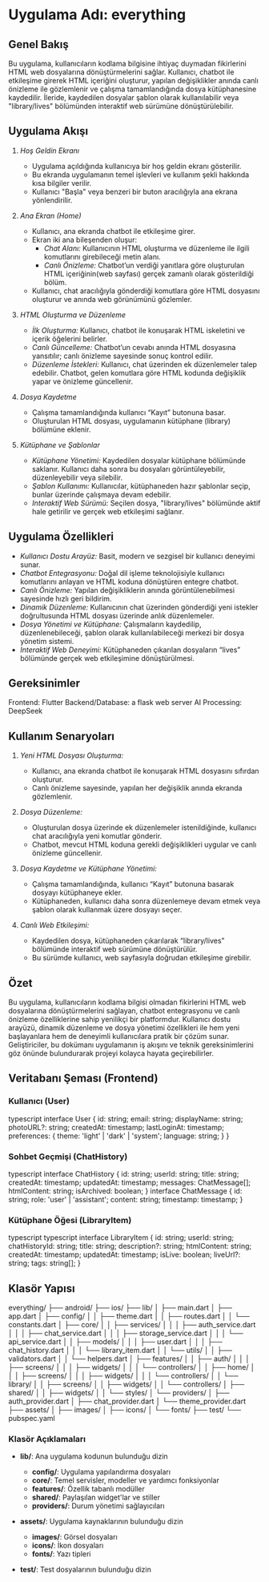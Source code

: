 # Uygulama Adı: everything

## Genel Bakış

Bu uygulama, kullanıcıların kodlama bilgisine ihtiyaç duymadan fikirlerini HTML web dosyalarına dönüştürmelerini sağlar. Kullanıcı, chatbot ile etkileşime girerek HTML içeriğini oluşturur, yapılan değişiklikler anında canlı önizleme ile gözlemlenir ve çalışma tamamlandığında dosya kütüphanesine kaydedilir. İleride, kaydedilen dosyalar şablon olarak kullanılabilir veya "library/lives" bölümünden interaktif web sürümüne dönüştürülebilir.

## Uygulama Akışı

1. _Hoş Geldin Ekranı_

   - Uygulama açıldığında kullanıcıya bir hoş geldin ekranı gösterilir.
   - Bu ekranda uygulamanın temel işlevleri ve kullanım şekli hakkında kısa bilgiler verilir.
   - Kullanıcı "Başla" veya benzeri bir buton aracılığıyla ana ekrana yönlendirilir.

2. _Ana Ekran (Home)_

   - Kullanıcı, ana ekranda chatbot ile etkileşime girer.
   - Ekran iki ana bileşenden oluşur:
     - _Chat Alanı:_ Kullanıcının HTML oluşturma ve düzenleme ile ilgili komutlarını girebileceği metin alanı.
     - _Canlı Önizleme:_ Chatbot’un verdiği yanıtlara göre oluşturulan HTML içeriğinin(web sayfası) gerçek zamanlı olarak gösterildiği bölüm.
   - Kullanıcı, chat aracılığıyla gönderdiği komutlara göre HTML dosyasını oluşturur ve anında web görünümünü gözlemler.

3. _HTML Oluşturma ve Düzenleme_

   - _İlk Oluşturma:_ Kullanıcı, chatbot ile konuşarak HTML iskeletini ve içerik öğelerini belirler.
   - _Canlı Güncelleme:_ Chatbot’un cevabı anında HTML dosyasına yansıtılır; canlı önizleme sayesinde sonuç kontrol edilir.
   - _Düzenleme İstekleri:_ Kullanıcı, chat üzerinden ek düzenlemeler talep edebilir. Chatbot, gelen komutlara göre HTML kodunda değişiklik yapar ve önizleme güncellenir.

4. _Dosya Kaydetme_

   - Çalışma tamamlandığında kullanıcı “Kayıt” butonuna basar.
   - Oluşturulan HTML dosyası, uygulamanın kütüphane (library) bölümüne eklenir.

5. _Kütüphane ve Şablonlar_
   - _Kütüphane Yönetimi:_ Kaydedilen dosyalar kütüphane bölümünde saklanır. Kullanıcı daha sonra bu dosyaları görüntüleyebilir, düzenleyebilir veya silebilir.
   - _Şablon Kullanımı:_ Kullanıcılar, kütüphaneden hazır şablonlar seçip, bunlar üzerinde çalışmaya devam edebilir.
   - _Interaktif Web Sürümü:_ Seçilen dosya, "library/lives" bölümünde aktif hale getirilir ve gerçek web etkileşimi sağlanır.

## Uygulama Özellikleri

- _Kullanıcı Dostu Arayüz:_ Basit, modern ve sezgisel bir kullanıcı deneyimi sunar.
- _Chatbot Entegrasyonu:_ Doğal dil işleme teknolojisiyle kullanıcı komutlarını anlayan ve HTML koduna dönüştüren entegre chatbot.
- _Canlı Önizleme:_ Yapılan değişikliklerin anında görüntülenebilmesi sayesinde hızlı geri bildirim.
- _Dinamik Düzenleme:_ Kullanıcının chat üzerinden gönderdiği yeni istekler doğrultusunda HTML dosyası üzerinde anlık düzenlemeler.
- _Dosya Yönetimi ve Kütüphane:_ Çalışmaların kaydedilip, düzenlenebileceği, şablon olarak kullanılabileceği merkezi bir dosya yönetim sistemi.
- _Interaktif Web Deneyimi:_ Kütüphaneden çıkarılan dosyaların “lives” bölümünde gerçek web etkileşimine dönüştürülmesi.

## Gereksinimler

Frontend: Flutter
Backend/Database: a flask web server
AI Processing: DeepSeek

## Kullanım Senaryoları

1. _Yeni HTML Dosyası Oluşturma:_

   - Kullanıcı, ana ekranda chatbot ile konuşarak HTML dosyasını sıfırdan oluşturur.
   - Canlı önizleme sayesinde, yapılan her değişiklik anında ekranda gözlemlenir.

2. _Dosya Düzenleme:_

   - Oluşturulan dosya üzerinde ek düzenlemeler istenildiğinde, kullanıcı chat aracılığıyla yeni komutlar gönderir.
   - Chatbot, mevcut HTML koduna gerekli değişiklikleri uygular ve canlı önizleme güncellenir.

3. _Dosya Kaydetme ve Kütüphane Yönetimi:_

   - Çalışma tamamlandığında, kullanıcı “Kayıt” butonuna basarak dosyayı kütüphaneye ekler.
   - Kütüphaneden, kullanıcı daha sonra düzenlemeye devam etmek veya şablon olarak kullanmak üzere dosyayı seçer.

4. _Canlı Web Etkileşimi:_
   - Kaydedilen dosya, kütüphaneden çıkarılarak “library/lives” bölümünde interaktif web sürümüne dönüştürülür.
   - Bu sürümde kullanıcı, web sayfasıyla doğrudan etkileşime girebilir.

## Özet

Bu uygulama, kullanıcıların kodlama bilgisi olmadan fikirlerini HTML web dosyalarına dönüştürmelerini sağlayan, chatbot entegrasyonu ve canlı önizleme özelliklerine sahip yenilikçi bir platformdur. Kullanıcı dostu arayüzü, dinamik düzenleme ve dosya yönetimi özellikleri ile hem yeni başlayanlara hem de deneyimli kullanıcılara pratik bir çözüm sunar. Geliştiriciler, bu dokümanı uygulamanın iş akışını ve teknik gereksinimlerini göz önünde bulundurarak projeyi kolayca hayata geçirebilirler.

## Veritabanı Şeması (Frontend)

### Kullanıcı (User)

typescript
interface User {
id: string;
email: string;
displayName: string;
photoURL?: string;
createdAt: timestamp;
lastLoginAt: timestamp;
preferences: {
theme: 'light' | 'dark' | 'system';
language: string;
}
}

### Sohbet Geçmişi (ChatHistory)

typescript
interface ChatHistory {
id: string;
userId: string;
title: string;
createdAt: timestamp;
updatedAt: timestamp;
messages: ChatMessage[];
htmlContent: string;
isArchived: boolean;
}
interface ChatMessage {
id: string;
role: 'user' | 'assistant';
content: string;
timestamp: timestamp;
}

### Kütüphane Öğesi (LibraryItem)

typescript
typescript
interface LibraryItem {
id: string;
userId: string;
chatHistoryId: string;
title: string;
description?: string;
htmlContent: string;
createdAt: timestamp;
updatedAt: timestamp;
isLive: boolean;
liveUrl?: string;
tags: string[];
}

## Klasör Yapısı

everything/
├── android/
├── ios/
├── lib/
│ ├── main.dart
│ ├── app.dart
│ ├── config/
│ │ ├── theme.dart
│ │ ├── routes.dart
│ │ └── constants.dart
│ ├── core/
│ │ ├── services/
│ │ │ ├── auth_service.dart
│ │ │ ├── chat_service.dart
│ │ │ ├── storage_service.dart
│ │ │ └── api_service.dart
│ │ ├── models/
│ │ │ ├── user.dart
│ │ │ ├── chat_history.dart
│ │ │ └── library_item.dart
│ │ └── utils/
│ │ ├── validators.dart
│ │ └── helpers.dart
│ ├── features/
│ │ ├── auth/
│ │ │ ├── screens/
│ │ │ ├── widgets/
│ │ │ └── controllers/
│ │ ├── home/
│ │ │ ├── screens/
│ │ │ ├── widgets/
│ │ │ └── controllers/
│ │ └── library/
│ │ ├── screens/
│ │ ├── widgets/
│ │ └── controllers/
│ ├── shared/
│ │ ├── widgets/
│ │ └── styles/
│ └── providers/
│ ├── auth_provider.dart
│ ├── chat_provider.dart
│ └── theme_provider.dart
├── assets/
│ ├── images/
│ ├── icons/
│ └── fonts/
├── test/
└── pubspec.yaml

### Klasör Açıklamaları

- **lib/**: Ana uygulama kodunun bulunduğu dizin

  - **config/**: Uygulama yapılandırma dosyaları
  - **core/**: Temel servisler, modeller ve yardımcı fonksiyonlar
  - **features/**: Özellik tabanlı modüller
  - **shared/**: Paylaşılan widget'lar ve stiller
  - **providers/**: Durum yönetimi sağlayıcıları

- **assets/**: Uygulama kaynaklarının bulunduğu dizin

  - **images/**: Görsel dosyaları
  - **icons/**: İkon dosyaları
  - **fonts/**: Yazı tipleri

- **test/**: Test dosyalarının bulunduğu dizin
